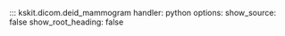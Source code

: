 ::: kskit.dicom.deid_mammogram
    handler: python
    options:
        show_source: false
        show_root_heading: false